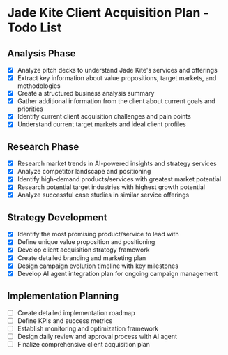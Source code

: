 # Jade Kite Client Acquisition Plan - Todo List

## Analysis Phase
- [x] Analyze pitch decks to understand Jade Kite's services and offerings
- [x] Extract key information about value propositions, target markets, and methodologies
- [x] Create a structured business analysis summary
- [x] Gather additional information from the client about current goals and priorities
- [x] Identify current client acquisition challenges and pain points
- [x] Understand current target markets and ideal client profiles

## Research Phase
- [x] Research market trends in AI-powered insights and strategy services
- [x] Analyze competitor landscape and positioning
- [x] Identify high-demand products/services with greatest market potential
- [x] Research potential target industries with highest growth potential
- [x] Analyze successful case studies in similar service offerings

## Strategy Development
- [x] Identify the most promising product/service to lead with
- [x] Define unique value proposition and positioning
- [x] Develop client acquisition strategy framework
- [x] Create detailed branding and marketing plan
- [x] Design campaign evolution timeline with key milestones
- [x] Develop AI agent integration plan for ongoing campaign management

## Implementation Planning
- [ ] Create detailed implementation roadmap
- [ ] Define KPIs and success metrics
- [ ] Establish monitoring and optimization framework
- [ ] Design daily review and approval process with AI agent
- [ ] Finalize comprehensive client acquisition plan
